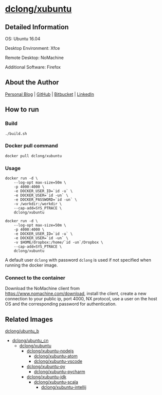# [dclong/xubuntu](https://hub.docker.com/r/dclong/xubuntu/)

## Detailed Information

OS: Ubuntu 16.04

Desktop Environment: Xfce

Remote Desktop: NoMachine

Additional Software: Firefox

## About the Author

[Personal Blog](http://www.legendu.net)   |   [GitHub](https://github.com/dclong)   |   [Bitbucket](https://bitbucket.org/dclong/)   |   [LinkedIn](http://www.linkedin.com/in/ben-chuanlong-du-1239b221/)



## How to run

### Build

```
./build.sh
```

### Docker pull command

```
docker pull dclong/xubuntu
```

### Usage

```
docker run -d \
    --log-opt max-size=50m \
    -p 4000:4000 \
    -e DOCKER_USER_ID=`id -u` \
    -e DOCKER_USER=`id -un` \
    -e DOCKER_PASSWORD=`id -un` \
    -v /workdir:/workdir \
    --cap-add=SYS_PTRACE \
    dclong/xubuntu
```

```
docker run -d \
    --log-opt max-size=50m \
    -p 4000:4000 \
    -e DOCKER_USER_ID=`id -u` \
    -e DOCKER_USER=`id -un` \
    -v $HOME/dropbox:/home/`id -un`/Dropbox \
    --cap-add=SYS_PTRACE \
    dclong/xubuntu
```

A default user `dclong` with password `dclong` is used if not specified when running the docker image.

### Connect to the container

Download the NoMachine client from <https://www.nomachine.com/download>, 
install the client, 
create a new connection to your public ip, port 4000, NX protocol, 
use a user on the host OS and the corresponding password for authentication. 

## Related Images

[dclong/ubuntu_b](https://hub.docker.com/r/dclong/ubuntu_b/)

- [dclong/ubuntu_cn](https://hub.docker.com/r/dclong/ubuntu_cn/)
    - [dclong/xubuntu](https://hub.docker.com/r/dclong/xubuntu/)
        - [dclong/xubuntu-nodejs](https://hub.docker.com/r/dclong/xubuntu-nodejs/)
            - [dclong/xubuntu-atom](https://hub.docker.com/r/dclong/xubuntu-atom/)
            - [dclong/xubuntu-vscode](https://hub.docker.com/r/dclong/xubuntu-vscode/)
        - [dclong/xubuntu-py](https://hub.docker.com/r/dclong/xubuntu-py/)
            - [dclong/xubuntu-pycharm](https://hub.docker.com/r/dclong/xubuntu-pycharm/)
        - [dclong/xubuntu-jdk](https://hub.docker.com/r/dclong/xubuntu-jdk/)
            - [dclong/xubuntu-scala](https://hub.docker.com/r/dclong/xubuntu-scala/)
                - [dclong/xubuntu-intellij](https://hub.docker.com/r/dclong/xubuntu-intellij/)
